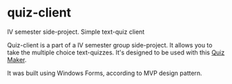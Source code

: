 # quiz-client
IV semester side-project. Simple text-quiz client

Quiz-client is a part of a IV semester group side-project. It allows you to take the multiple choice text-quizzes. It's designed to be used with this [Quiz Maker](https://github.com/mostalecki/quizmaker).

It was built using Windows Forms, according to MVP design pattern.
